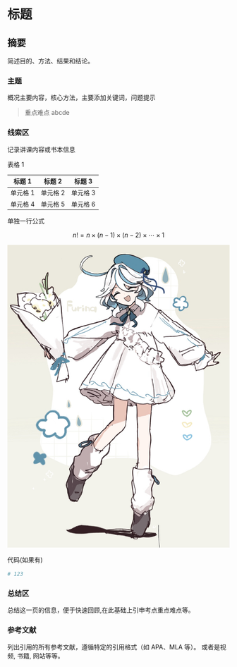 # 标题

## 摘要

简述目的、方法、结果和结论。

### 主题

概况主要内容，核心方法，主要添加关键词，问题提示

> 重点难点
> abcde

### 线索区

记录讲课内容或书本信息

表格 1

| 标题 1   | 标题 2   | 标题 3   |
| -------- | -------- | -------- |
| 单元格 1 | 单元格 2 | 单元格 3 |
| 单元格 4 | 单元格 5 | 单元格 6 |

单独一行公式

$$
n! = n \times (n-1) \times (n-2) \times \cdots \times 1
$$

![描述GAN](./img/img1.jpg)

代码(如果有)

```bash
# 123
```

### 总结区

总结这一页的信息，便于快速回顾,在此基础上引申考点重点难点等。

### 参考文献

列出引用的所有参考文献，遵循特定的引用格式（如 APA、MLA 等）。
或者是视频, 书籍, 网站等等。

